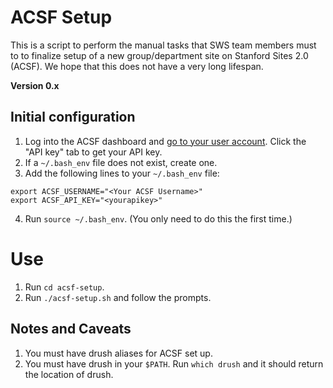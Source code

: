 # ACSF Setup
This is a script to perform the manual tasks that SWS team members must to to finalize setup of a new group/department site on Stanford Sites 2.0 (ACSF). We hope that this does not have a very long lifespan.

**Version 0.x**

## Initial configuration
1. Log into the ACSF dashboard and [go to your user account](https://www.cardinalsites.acsitefactory.com/user). Click the "API key" tab to get your API key.
2. If a `~/.bash_env` file does not exist, create one.
3. Add the following lines to your `~/.bash_env` file:
```
export ACSF_USERNAME="<Your ACSF Username>"
export ACSF_API_KEY="<yourapikey>"
```
4. Run `source ~/.bash_env`. (You only need to do this the first time.)

# Use
1. Run `cd acsf-setup`.
2. Run `./acsf-setup.sh` and follow the prompts.

## Notes and Caveats
1. You must have drush aliases for ACSF set up.
2. You must have drush in your `$PATH`. Run `which drush` and it should return the location of drush.
